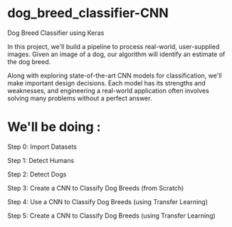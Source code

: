 # dog_breed_classifier-CNN
Dog Breed Classifier using Keras


In this project, we'll build a pipeline to process real-world, user-supplied images. 
Given an image of a dog, our algorithm will identify an estimate of the dog breed. 

Along with exploring state-of-the-art CNN models for classification, we'll make important design decisions.
Each model has its strengths and weaknesses, and engineering a real-world application often involves solving many problems without a perfect answer.


We'll be doing :
================
Step 0: Import Datasets

Step 1: Detect Humans

Step 2: Detect Dogs

Step 3: Create a CNN to Classify Dog Breeds (from Scratch)

Step 4: Use a CNN to Classify Dog Breeds (using Transfer Learning)

Step 5: Create a CNN to Classify Dog Breeds (using Transfer Learning)
